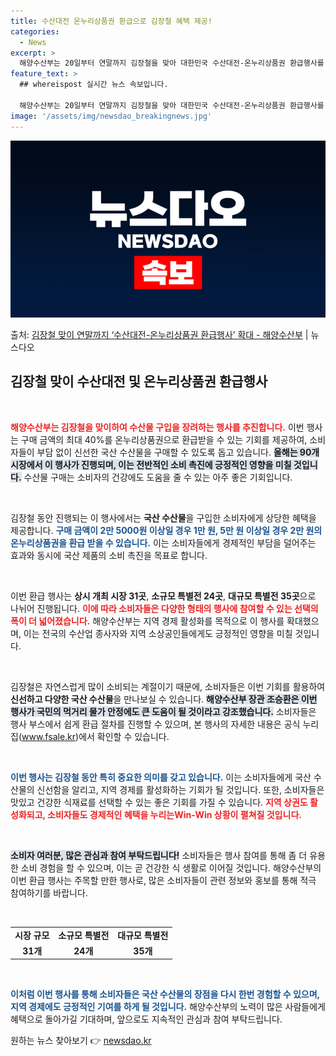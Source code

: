 ```yaml
---
title: 수산대전 온누리상품권 환급으로 김장철 혜택 제공!
categories:
  - News
excerpt: >
  해양수산부는 20일부터 연말까지 김장철을 맞아 대한민국 수산대전-온누리상품권 환급행사를 확대 개최한다고 밝혔…
feature_text: >
  ## whereispost 실시간 뉴스 속보입니다.

  해양수산부는 20일부터 연말까지 김장철을 맞아 대한민국 수산대전-온누리상품권 환급행사를 확대 개최한다고 밝혔…
image: '/assets/img/newsdao_breakingnews.jpg'
---
```


![뉴스다오 속보](/assets/img/newsdao_breakingnews.jpg)

<p>출처: <a href="https://newsdao.kr/2580" rel="dofollow">김장철 맞이 연말까지 ‘수산대전-온누리상품권 환급행사’ 확대 - 해양수산부</a> | 뉴스다오</p>

<h2 data-ke-size="size26">김장철 맞이 수산대전 및 온누리상품권 환급행사</h2>

<p data-ke-size="size16">&nbsp;</p>

<b><span style="color: #ee2323;">해양수산부는 김장철을 맞이하여 수산물 구입을 장려하는 행사를 추진합니다.</span></b> 이번 행사는 구매 금액의 최대 40%를 온누리상품권으로 환급받을 수 있는 기회를 제공하여, 소비자들이 부담 없이 신선한 국산 수산물을 구매할 수 있도록 돕고 있습니다. <b><span style="background-color: #21538527;">올해는 90개 시장에서 이 행사가 진행되며, 이는 전반적인 소비 촉진에 긍정적인 영향을 미칠 것입니다.</span></b> 수산물 구매는 소비자의 건강에도 도움을 줄 수 있는 아주 좋은 기회입니다. 

<p data-ke-size="size16">&nbsp;</p>

김장철 동안 진행되는 이 행사에서는 **국산 수산물**을 구입한 소비자에게 상당한 혜택을 제공합니다. <b><span style="color: #1a5490;">구매 금액이 2만 5000원 이상일 경우 1만 원, 5만 원 이상일 경우 2만 원의 온누리상품권을 환급 받을 수 있습니다.</span></b> 이는 소비자들에게 경제적인 부담을 덜어주는 효과와 동시에 국산 제품의 소비 촉진을 목표로 합니다.

<p data-ke-size="size16">&nbsp;</p>

이번 환급 행사는 **상시 개최 시장 31곳**, **소규모 특별전 24곳**, **대규모 특별전 35곳**으로 나뉘어 진행됩니다. <b><span style="color: #ee2323;">이에 따라 소비자들은 다양한 형태의 행사에 참여할 수 있는 선택의 폭이 더 넓어졌습니다.</span></b> 해양수산부는 지역 경제 활성화를 목적으로 이 행사를 확대했으며, 이는 전국의 수산업 종사자와 지역 소상공인들에게도 긍정적인 영향을 미칠 것입니다.

<p data-ke-size="size16">&nbsp;</p>

김장철은 자연스럽게 많이 소비되는 계절이기 때문에, 소비자들은 이번 기회를 활용하여 **신선하고 다양한 국산 수산물**을 만나보실 수 있습니다. <b><span style="background-color: #21538527;">해양수산부 장관 조승환은 이번 행사가 국민의 먹거리 물가 안정에도 큰 도움이 될 것이라고 강조했습니다.</span></b> 소비자들은 행사 부스에서 쉽게 환급 절차를 진행할 수 있으며, 본 행사의 자세한 내용은 공식 누리집(www.fsale.kr)에서 확인할 수 있습니다.

<p data-ke-size="size16">&nbsp;</p>

<b><span style="color: #1a5490;">이번 행사는 김장철 동안 특히 중요한 의미를 갖고 있습니다.</span></b> 이는 소비자들에게 국산 수산물의 신선함을 알리고, 지역 경제를 활성화하는 기회가 될 것입니다. 또한, 소비자들은 맛있고 건강한 식재료를 선택할 수 있는 좋은 기회를 가질 수 있습니다. <b><span style="color: #ee2323;">지역 상권도 활성화되고, 소비자들도 경제적인 혜택을 누리는Win-Win 상황이 펼쳐질 것입니다.</span></b> 

<p data-ke-size="size16">&nbsp;</p>

<b><span style="background-color: #21538527;">소비자 여러분, 많은 관심과 참여 부탁드립니다!</span></b> 소비자들은 행사 참여를 통해 좀 더 유용한 소비 경험을 할 수 있으며, 이는 곧 건강한 식 생활로 이어질 것입니다. 해양수산부의 이번 환급 행사는 주목할 만한 행사로, 많은 소비자들이 관련 정보와 홍보를 통해 적극 참여하기를 바랍니다.

<p data-ke-size="size16">&nbsp;</p>

<table>
    <tr>
        <td style="text-align: center; height: 17px;"><b>시장 규모</b></td>
        <td style="text-align: center; height: 17px;"><b>소규모 특별전</b></td>
        <td style="text-align: center; height: 17px;"><b>대규모 특별전</b></td>
    </tr>
    <tr>
        <td style="text-align: center; height: 17px;"><b>31개</b></td>
        <td style="text-align: center; height: 17px;"><b>24개</b></td>
        <td style="text-align: center; height: 17px;"><b>35개</b></td>
    </tr>
</table>

<p data-ke-size="size16">&nbsp;</p>

<b><span style="color: #1a5490;">이처럼 이번 행사를 통해 소비자들은 국산 수산물의 장점을 다시 한번 경험할 수 있으며, 지역 경제에도 긍정적인 기여를 하게 될 것입니다.</span></b> 해양수산부의 노력이 많은 사람들에게 혜택으로 돌아가길 기대하며, 앞으로도 지속적인 관심과 참여 부탁드립니다. 

원하는 뉴스 찾아보기 👉 <a href="https://newsdao.kr" rel="dofollow">newsdao.kr</a>


